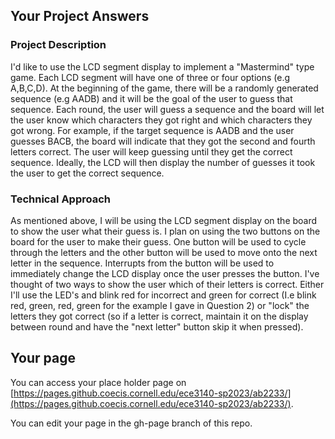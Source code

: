 ## Your Project Answers

### Project Description

I'd like to use the LCD segment display to implement a "Mastermind" type game. Each LCD segment will have one of three or four options (e.g A,B,C,D). At the beginning of the game, there will be a randomly generated sequence (e.g AADB) and it will be the goal of the user to guess that sequence. Each round, the user will guess a sequence and the board will let the user know which characters they got right and which characters they got wrong. For example, if the target sequence is AADB and the user guesses BACB, the board will indicate that they got the second and fourth letters correct. The user will keep guessing until they get the correct sequence. Ideally, the LCD will then display the number of guesses it took the user to get the correct sequence.
### Technical Approach

As mentioned above, I will be using the LCD segment display on the board to show the user what their guess is. I plan on using the two buttons on the board for the user to make their guess. One button will be used to cycle through the letters and the other button will be used to move onto the next letter in the sequence. Interrupts from the button will be used to immediately change the LCD display once the user presses the button. I've thought of two ways to show the user which of their letters is correct. Either I'll use the LED's and blink red for incorrect and green for correct (I.e blink red, green, red, green for the example I gave in Question 2) or "lock" the letters they got correct (so if a letter is correct, maintain it on the display between round and have the "next letter" button skip it when pressed).
## Your page
You can access your place holder page on [https://pages.github.coecis.cornell.edu/ece3140-sp2023/ab2233/](https://pages.github.coecis.cornell.edu/ece3140-sp2023/ab2233/).

You can edit your page in the gh-page branch of this repo.